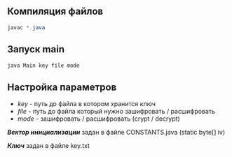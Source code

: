 ## Компиляция файлов 
```java
javac *.java
```

## Запуск main 
```bash
java Main key file mode
```

## Настройка параметров

* *key* - путь до файла в котором хранится ключ
* *file* - путь до файла который нужно зашифровать / расшифровать
* *mode* - зашифровать / расшифровать (crypt / decrypt)

***Вектор инициализации*** задан в файле CONSTANTS.java (static byte[] iv)

***Ключ*** задан в файле key.txt